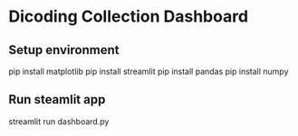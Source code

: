 # Dicoding Collection Dashboard

## Setup environment

pip install matplotlib
pip install streamlit
pip install pandas
pip install numpy


## Run steamlit app

streamlit run dashboard.py
